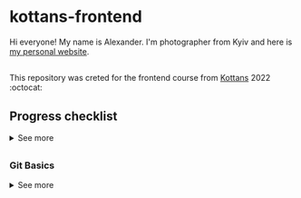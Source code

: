 # kottans-frontend
Hi everyone! My name is Alexander. I'm photographer from Kyiv and here is [my personal website](https://alexro.com).
## 
This repository was creted for the frontend course from [Kottans](https://github.com/kottans/frontend/blob/2022_UA/README.md) 2022    :octocat:
## Progress checklist

<details>
  <summary>See more</summary>

### STAGE 0. Self-Study
#### General
 - [x] Git Basics
 - [ ] Linux CLI and Networking
 - [ ] VCS (hello gitty), GitHub and Collaboration
#### Front-End Basics
 - [x] Intro to HTML & CSS
 - [ ] Responsive Web Design
 - [ ] HTML & CSS Practice
 - [ ] JavaScript Basics
 - [ ] Document Object Model - practice
#### Advanced Topics
 - [ ] Building a Tiny JS World (pre-OOP) - practice
 - [ ] Object oriented JS - practice
 - [ ] OOP exercise - practice
 - [ ] Offline Web Applications - optional
 - [ ] Memory pair game — real project!
 - [ ] Website Performance Optimization - optional
 - [ ] Friends App - real project!
 </details>
 
 ## 
 ### Git Basics
 <details>
  <summary>See more</summary>
  <p>
    
    
    Previously, I sometimes met the expression "open source in a repository on GitHub" on the net, 
    but I did not understand what it meant and how to use it. 
    
    Thanks to "Introduction to Git and GitHub" course, I gained an understanding of the technology 
    and its importance in the modern world of software development.
    
  </p>
 </details>

